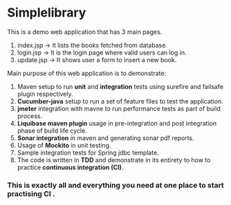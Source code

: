 # Simplelibrary
This is a demo web application that has 3 main pages.

1) index.jsp -> It lists the books fetched from database.
2) login.jsp -> It is the login page where valid users can log in.
3) update.jsp -> It shows user a form to insert a new book.

Main purpose of this web application is to demonstrate:

1) Maven setup to run **unit** and **integration** tests using surefire and failsafe plugin respectively.
2) **Cucumber-java** setup to run a set of feature files to test the application.
3) **jmeter** integration with mavne to run performance tests as part of build process.
4) **Liquibase maven plugin** usage in pre-integration and post integration phase of build life cycle.
5) **Sonar integration** in maven and generating sonar pdf reports.
6) Usage of **Mockito** in unit testing.
7) Sample integration tests for Spring jdbc template.
8) The code is written in **TDD** and demonstrate in its entirety to how to practice **continuous integration (CI)**.

### __This is exactly all and everything you need at one place to start practising CI .__


